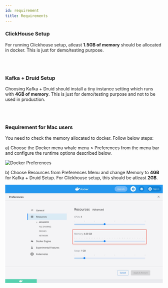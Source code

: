 ```yaml
---
id: requirement
title: Requirements
---
```


### ClickHouse Setup

For running Clickhouse setup, atleast **1.5GB of memory** should be allocated in docker. This is just for demo/testing purpose.

<br></br>


### Kafka + Druid Setup

Choosing Kafka + Druid should install a tiny instance setting which runs with **4GB of memory**. This is just for demo/testing purpose and not to be used in production.

<br></br>

### Requirement for Mac users 

You need to check the memory allocated to docker. Follow below steps:

a) Choose the Docker menu whale menu > Preferences from the menu bar and configure the runtime options described below.

![Docker Preferences](https://docs.docker.com/docker-for-mac/images/menu/prefs.png)

b) Choose Resources from Preferences Menu and change Memory to **4GB** for Kafka + Druid Setup. For Clickhouse setup, this should be atleast **2GB**.

![Docker Resource Preferences](../../static/img/docker_preferences.jpeg)